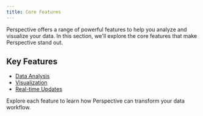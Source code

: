 ```yaml
---
title: Core Features
---
```


Perspective offers a range of powerful features to help you analyze and visualize your data. In this section, we'll explore the core features that make Perspective stand out.

## Key Features

- [Data Analysis](/docs/core-features/data-analysis)
- [Visualization](/docs/core-features/visualization)
- [Real-time Updates](/docs/core-features/real-time-updates)

Explore each feature to learn how Perspective can transform your data workflow.
